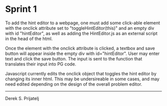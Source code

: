 Sprint 1
=
To add the hint editor to a webpage, one must add some click-able element with the onclick attribute set to "toggleHintEditor(this)" and an empty div with id "hintEditor", as well as adding the HintEditor.js as an external script in the head of the html.

Once the element with the onclick attribute is clicked, a textbox and save button will appear inside the empty div with id="hintEditor". User may enter text and click the save button. The input is sent to the function that translates their input into PG code.

Javascript currently edits the onclick object that toggles the hint editor by changing its inner html. This may be undersireable in some cases, and may need edited depending on the design of the overall problem editor.
___
Derek S. Prijatelj
